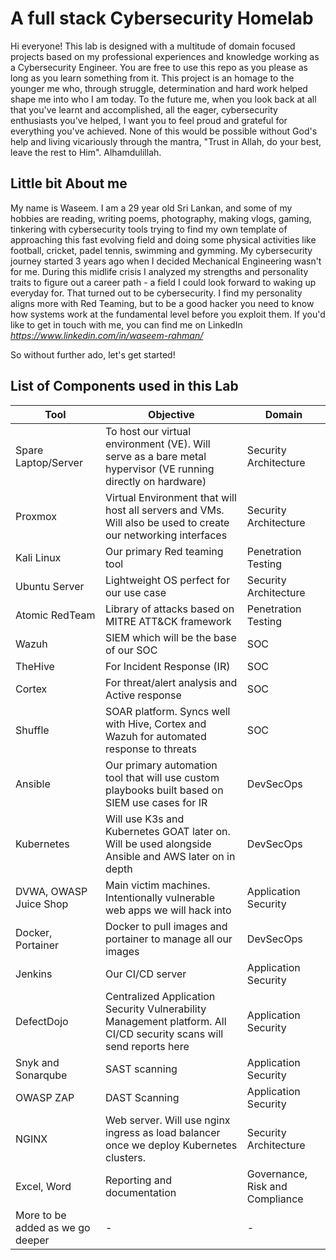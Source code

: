 # **A full stack Cybersecurity Homelab**
Hi everyone! This lab is designed with a multitude of domain focused projects based on my professional experiences and knowledge working as a Cybersecurity Engineer. You are free to use this repo as you please as long as you learn something from it. This project is an homage to the younger me who, through struggle, determination and hard work helped shape me into who I am today. 
To the future me, when you look back at all that you've learnt and accomplished, all the eager, cybersecurity enthusiasts you've helped, I want you to feel proud and grateful for everything you've achieved. None of this would be possible without God's help and living vicariously through the mantra, "Trust in Allah, do your best, leave the rest to Him". Alhamdulillah.

## Little bit About me
My name is Waseem. I am a 29 year old Sri Lankan, and some of my hobbies are reading, writing poems, photography, making vlogs, gaming, tinkering with cybersecurity tools trying to find my own template of approaching this fast evolving field and doing some physical activities like football, cricket, padel tennis, swimming and gymming. 
My cybersecurity journey started 3 years ago when I decided Mechanical Engineering wasn't for me. During this midlife crisis I analyzed my strengths and personality traits to figure out a career path - a field I could look forward to waking up everyday for. That turned out to be cybersecurity. I find my personality aligns more with Red Teaming, but to be a good hacker you need to know how systems work at the fundamental level before you exploit them. If you'd like to get in touch with me, you can find me on LinkedIn *https://www.linkedin.com/in/waseem-rahman/*

So without further ado, let's get started!

## List of Components used in this Lab
| Tool | Objective     | Domain  |
|-----|---------------|---|
|Spare Laptop/Server |To host our virtual environment (VE). Will serve as a bare metal hypervisor (VE running directly on hardware)|Security Architecture   |
|Proxmox| Virtual Environment that will host all servers and VMs. Will also be used to create our networking interfaces|Security Architecture   |
|Kali Linux|Our primary Red teaming tool|Penetration Testing   |
|Ubuntu Server|Lightweight OS perfect for our use case|Security Architecture   |
|Atomic RedTeam|Library of attacks based on MITRE ATT&CK framework|Penetration Testing   |
|Wazuh|SIEM which will be the base of our SOC|SOC   |
|TheHive|For Incident Response (IR)|SOC   |
|Cortex|For threat/alert analysis and Active response|SOC   |
|Shuffle|SOAR platform. Syncs well with Hive, Cortex and Wazuh for automated response to threats|SOC   |
|Ansible|Our primary automation tool that will use custom playbooks built based on SIEM use cases for IR|DevSecOps   |
|Kubernetes|Will use K3s and Kubernetes GOAT later on. Will be used alongside Ansible and AWS later on in depth|DevSecOps   |
|DVWA, OWASP Juice Shop| Main victim machines. Intentionally vulnerable web apps we will hack into |Application Security   |
|Docker, Portainer|Docker to pull images and portainer to manage all our images|DevSecOps   |
|Jenkins|Our CI/CD server|Application Security   |
|DefectDojo|Centralized Application Security Vulnerability Management platform. All CI/CD security scans will send reports here|Application Security   |
|Snyk and Sonarqube|SAST scanning|Application Security   |
|OWASP ZAP|DAST Scanning|Application Security|
|NGINX|Web server. Will use nginx ingress as load balancer once we deploy Kubernetes clusters.|Security Architecture   |
|Excel, Word|Reporting and documentation|Governance, Risk and Compliance   |
|More to be added as we go deeper| - | - |
